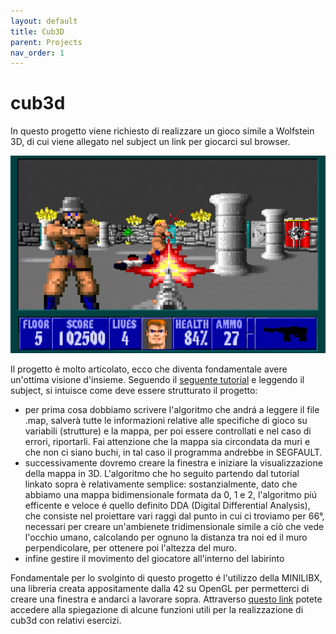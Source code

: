 ```yaml
---
layout: default
title: Cub3D
parent: Projects
nav_order: 1
---
```


# cub3d
In questo progetto viene richiesto di realizzare un gioco simile a Wolfstein 3D, di cui viene allegato nel subject un link per giocarci sul browser.

![img](../../img/wolf3d.png)

Il progetto è molto articolato, ecco che diventa fondamentale avere un'ottima visione d'insieme. Seguendo il [seguente tutorial](https://harm-smits.github.io/42docs/projects/cub3d.html) e leggendo il subject, si intuisce come deve essere strutturato il progetto:

- per prima cosa dobbiamo scrivere l'algoritmo che andrá a leggere il file .map, salverà tutte le informazioni relative alle specifiche di gioco su variabili (strutture) e la mappa, per poi essere controllati e nel caso di errori, riportarli. Fai attenzione che la mappa sia circondata da muri e che non ci siano buchi, in tal caso il programma andrebbe in SEGFAULT.
- successivamente dovremo creare la finestra e iniziare la visualizzazione della mappa in 3D. L'algoritmo che ho seguito partendo dal tutorial linkato sopra è relativamente semplice: sostanzialmente, dato che abbiamo una mappa bidimensionale formata da 0, 1 e 2, l'algoritmo piú efficente e veloce é quello definito DDA (Digital Differential Analysis), che consiste nel proiettare vari raggi dal punto in cui ci troviamo per 66°, necessari per creare un'ambienete tridimensionale simile a ciò che vede l'occhio umano, calcolando per ognuno la distanza tra noi ed il muro perpendicolare, per ottenere poi l'altezza del muro.
- infine gestire il movimento del giocatore all'interno del labirinto

Fondamentale per lo svolginto di questo progetto é l'utilizzo della MINILIBX, una libreria creata appositamente dalla 42 su OpenGL per permetterci di creare una finestra e andarci a lavorare sopra. Attraverso [questo link](https://harm-smits.github.io/42docs/libs/minilibx) potete accedere alla spiegazione di
alcune funzioni utili per la realizzazione di cub3d con relativi esercizi.

